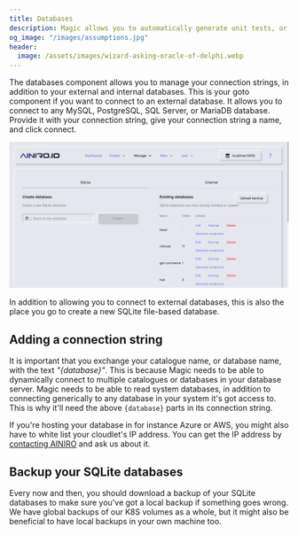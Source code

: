 ```yaml
---
title: Databases
description: Magic allows you to automatically generate unit tests, or integration tests. The assumptions component allows you to automatically run all such tests to sanity check your system's health.
og_image: "/images/assumptions.jpg"
header:
  image: /assets/images/wizard-asking-oracle-of-delphi.webp
---
```


The databases component allows you to manage your connection strings, in addition to your external and internal databases. This is your goto component if you want to connect to an external database. It allows you to connect to any MySQL, PostgreSQL, SQL Server, or MariaDB database. Provide it with your connection string, give your connection string a name, and click connect.

![Screenshot of the databases component](/images/databases.jpg)

In addition to allowing you to connect to external databases, this is also the place you go to create a new SQLite file-based database.

## Adding a connection string

It is important that you exchange your catalogue name, or database name, with the text _"{database}"_. This is because Magic needs to be able to dynamically connect to multiple catalogues or databases in your database server. Magic needs to be able to read system databases, in addition to connecting generically to any database in your system it's got access to. This is why it'll need the above `{database}` parts in its connection string.

If you're hosting your database in for instance Azure or AWS, you might also have to white list your cloudlet's IP address. You can get the IP address by [contacting AINIRO](mailto:team@ainiro.io) and ask us about it.

## Backup your SQLite databases

Every now and then, you should download a backup of your SQLite databases to make sure you've got a local backup if something goes wrong. We have global backups of our K8S volumes as a whole, but it might also be beneficial to have local backups in your own machine too.

